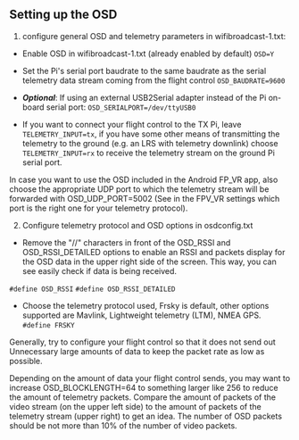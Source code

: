 ## Setting up the OSD


1. configure general OSD and telemetry parameters in wifibroadcast-1.txt:

- Enable OSD in wifibroadcast-1.txt (already enabled by default)
`OSD=Y`

- Set the Pi's serial port baudrate to the same baudrate as the serial telemetry data stream coming from the flight control 
`OSD_BAUDRATE=9600`

- **_Optional_**: If using an external USB2Serial adapter instead of the Pi on-board serial port:
`OSD_SERIALPORT=/dev/ttyUSB0`


- If you want to connect your flight control to the TX Pi, leave `TELEMETRY_INPUT=tx`, if you have some other means of transmitting the telemetry to the ground (e.g. an LRS with telemetry downlink) choose `TELEMETRY_INPUT=rx` to receive the telemetry stream on the ground Pi serial port.


In case you want to use the OSD included in the Android FP_VR app, also choose the appropriate UDP port to which the telemetry stream will be forwarded with OSD_UDP_PORT=5002 (See in the FPV_VR settings which port is the right one for your telemetry protocol).



2. Configure telemetry protocol and OSD options in osdconfig.txt

- Remove the "//" characters in front of the OSD_RSSI and OSD_RSSI_DETAILED options to enable an RSSI and packets display for the OSD data in the upper right side of the screen. This way, you can see easily check if data is being received.

`#define OSD_RSSI`
`#define OSD_RSSI_DETAILED`


- Choose the telemetry protocol used, Frsky is default, other options supported are Mavlink, Lightweight telemetry (LTM), NMEA GPS.
`#define FRSKY`



Generally, try to configure your flight control so that it does not send out Unnecessary large amounts of data to keep the packet rate as low as possible.


Depending on the amount of data your flight control sends, you may want to increase OSD_BLOCKLENGTH=64 to something larger like 256 to reduce the amount of telemetry packets. Compare the amount of packets of the video stream (on the upper left side) to the amount of packets of the telemetry stream (upper right) to get an idea. The number of OSD packets should be not more than 10% of the number of video packets.

